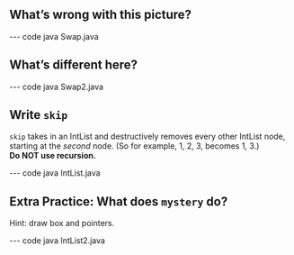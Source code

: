 ## What’s wrong with this picture?

--- code java Swap.java


## What’s different here?

--- code java Swap2.java


## Write `skip`
`skip` takes in an IntList and destructively removes every other IntList node,
starting at the *second* node. (So for example, 1, 2, 3, becomes 1, 3.)  
**Do NOT use recursion.**

--- code java IntList.java


## Extra Practice: What does `mystery` do?
Hint: draw box and pointers.

--- code java IntList2.java
